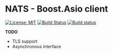 # NATS - Boost.Asio client

[![License: MIT](https://img.shields.io/badge/License-MIT-yellow.svg)](https://opensource.org/licenses/MIT)
[![Build Status](https://travis-ci.org/compmaniak/asio_nats.svg?branch=master)](https://travis-ci.org/compmaniak/asio_nats)
[![Build status](https://ci.appveyor.com/api/projects/status/hrd5a9s4e3pspxle?svg=true)](https://ci.appveyor.com/project/compmaniak/asio-nats)

**TODO**
* TLS support
* Asynchronous interface
